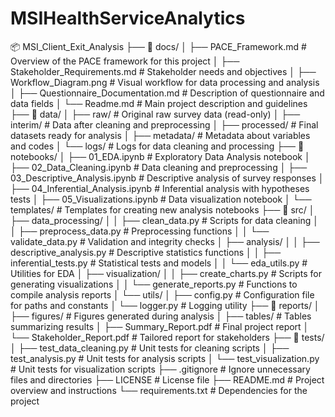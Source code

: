 # MSIHealthServiceAnalytics

📦 MSI_Client_Exit_Analysis
├── 📁 docs/
│   ├── PACE_Framework.md         # Overview of the PACE framework for this project
│   ├── Stakeholder_Requirements.md # Stakeholder needs and objectives
│   ├── Workflow_Diagram.png      # Visual workflow for data processing and analysis
│   ├── Questionnaire_Documentation.md # Description of questionnaire and data fields
│   └── Readme.md                 # Main project description and guidelines
├── 📁 data/
│   ├── raw/                      # Original raw survey data (read-only)
│   ├── interim/                  # Data after cleaning and preprocessing
│   ├── processed/                # Final datasets ready for analysis
│   ├── metadata/                 # Metadata about variables and codes
│   └── logs/                     # Logs for data cleaning and processing
├── 📁 notebooks/
│   ├── 01_EDA.ipynb              # Exploratory Data Analysis notebook
│   ├── 02_Data_Cleaning.ipynb    # Data cleaning and preprocessing
│   ├── 03_Descriptive_Analysis.ipynb # Descriptive analysis of survey responses
│   ├── 04_Inferential_Analysis.ipynb # Inferential analysis with hypotheses tests
│   ├── 05_Visualizations.ipynb   # Data visualization notebook
│   └── templates/                # Templates for creating new analysis notebooks
├── 📁 src/
│   ├── data_processing/
│   │   ├── clean_data.py         # Scripts for data cleaning
│   │   ├── preprocess_data.py    # Preprocessing functions
│   │   └── validate_data.py      # Validation and integrity checks
│   ├── analysis/
│   │   ├── descriptive_analysis.py # Descriptive statistics functions
│   │   ├── inferential_tests.py  # Statistical tests and models
│   │   └── eda_utils.py          # Utilities for EDA
│   ├── visualization/
│   │   ├── create_charts.py      # Scripts for generating visualizations
│   │   └── generate_reports.py   # Functions to compile analysis reports
│   └── utils/
│       ├── config.py             # Configuration file for paths and constants
│       └── logger.py             # Logging utility
├── 📁 reports/
│   ├── figures/                  # Figures generated during analysis
│   ├── tables/                   # Tables summarizing results
│   ├── Summary_Report.pdf        # Final project report
│   └── Stakeholder_Report.pdf    # Tailored report for stakeholders
├── 📁 tests/
│   ├── test_data_cleaning.py     # Unit tests for cleaning scripts
│   ├── test_analysis.py          # Unit tests for analysis scripts
│   └── test_visualization.py     # Unit tests for visualization scripts
├── .gitignore                    # Ignore unnecessary files and directories
├── LICENSE                       # License file
├── README.md                     # Project overview and instructions
└── requirements.txt              # Dependencies for the project

